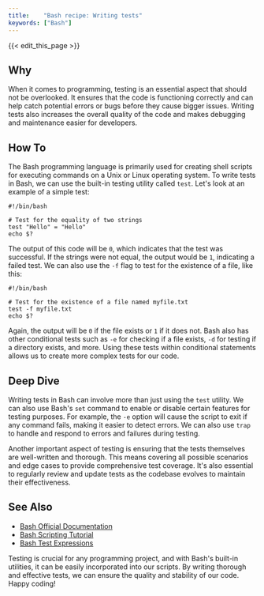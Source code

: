 ```yaml
---
title:    "Bash recipe: Writing tests"
keywords: ["Bash"]
---
```


{{< edit_this_page >}}

## Why 

When it comes to programming, testing is an essential aspect that should not be overlooked. It ensures that the code is functioning correctly and can help catch potential errors or bugs before they cause bigger issues. Writing tests also increases the overall quality of the code and makes debugging and maintenance easier for developers. 

## How To 

The Bash programming language is primarily used for creating shell scripts for executing commands on a Unix or Linux operating system. To write tests in Bash, we can use the built-in testing utility called `test`. Let's look at an example of a simple test:

```
#!/bin/bash

# Test for the equality of two strings
test "Hello" = "Hello"
echo $?
```

The output of this code will be `0`, which indicates that the test was successful. If the strings were not equal, the output would be `1`, indicating a failed test. We can also use the `-f` flag to test for the existence of a file, like this:

```
#!/bin/bash

# Test for the existence of a file named myfile.txt
test -f myfile.txt
echo $?
```

Again, the output will be `0` if the file exists or `1` if it does not. Bash also has other conditional tests such as `-e` for checking if a file exists, `-d` for testing if a directory exists, and more. Using these tests within conditional statements allows us to create more complex tests for our code.

## Deep Dive 

Writing tests in Bash can involve more than just using the `test` utility. We can also use Bash's `set` command to enable or disable certain features for testing purposes. For example, the `-e` option will cause the script to exit if any command fails, making it easier to detect errors. We can also use `trap` to handle and respond to errors and failures during testing.

Another important aspect of testing is ensuring that the tests themselves are well-written and thorough. This means covering all possible scenarios and edge cases to provide comprehensive test coverage. It's also essential to regularly review and update tests as the codebase evolves to maintain their effectiveness.

## See Also 

- [Bash Official Documentation](https://www.gnu.org/software/bash/manual/bash.html)
- [Bash Scripting Tutorial](https://linuxconfig.org/bash-scripting-tutorial-for-beginners)
- [Bash Test Expressions](https://www.artificialworlds.net/blog/2012/10/17/bash-test-operators-expressions/)

Testing is crucial for any programming project, and with Bash's built-in utilities, it can be easily incorporated into our scripts. By writing thorough and effective tests, we can ensure the quality and stability of our code. Happy coding!